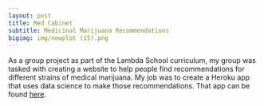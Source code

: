 ```yaml
---
layout: post
title: Med Cabinet
subtitle: Medicinal Marijuana Recommendations
bigimg: img/newplot (15).png
---
```


As a group project as part of the Lambda School curriculum, my group was tasked with creating a website to help people find recommendations for different strains of medical marijuana.
My job was to create a Heroku app that uses data science to make those recommendations. That app can be found [here](https://medcabinet1flaskapi.herokuapp.com/).
